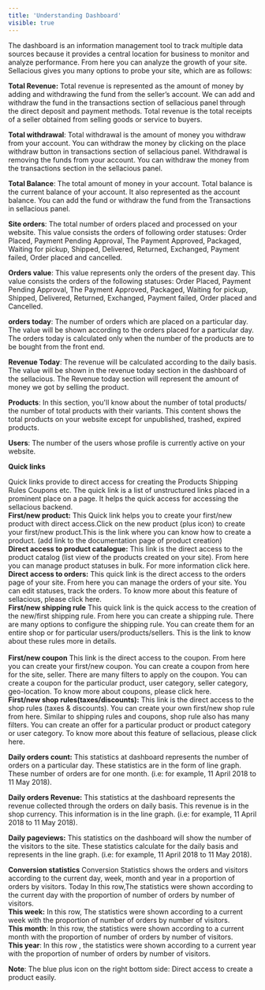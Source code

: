 ```yaml
---
title: 'Understanding Dashboard'
visible: true
---
```


The dashboard is an information management tool to track multiple data sources because it provides a central location for business to monitor and analyze performance.
From here you can analyze the growth of your site. Sellacious gives you many options to probe your site, which are as follows: 

**Total Revenue:**  Total revenue is represented as the amount of money by adding and withdrawing the fund from the seller’s account. We can add and withdraw the fund in the transactions section of sellacious panel through the direct deposit and payment methods. Total revenue is the total receipts of a seller obtained from selling goods or service to buyers.

**Total withdrawal**:  Total withdrawal is the amount of money you withdraw from your account. You can withdraw the money by clicking on the place withdraw button in transactions section of sellacious panel. Withdrawal is removing the funds from your account. You can withdraw the money from the transactions section in the sellacious panel.

**Total Balance**:  The total amount of money in your account. Total balance is  the current balance of your account. It also represented as the account balance. You can add the fund or withdraw the fund from the Transactions in sellacious panel.

**Site orders**: The total number of orders placed and processed on your website. This value consists the orders of following order statuses: Order Placed, Payment Pending Approval, The Payment Approved, Packaged, Waiting for pickup, Shipped, Delivered, Returned, Exchanged, Payment failed, Order placed and cancelled.

**Orders value**: This value represents only the orders of the present day. This value consists the orders of the following statuses: Order Placed, Payment Pending Approval, The Payment Approved, Packaged, Waiting for pickup, Shipped, Delivered, Returned, Exchanged, Payment failed, Order placed and Cancelled. 

**orders today**: The number of orders which are placed on a particular day. The value will be shown according to the orders placed for a particular day. The orders today is calculated only when the number of the products are to be bought from the front end.

**Revenue Today**: The revenue will be calculated according to the daily basis. The value will be shown in the revenue today section in the dashboard of the sellacious. The Revenue today section will represent the amount of money we got by selling the product.

**Products**: In this section, you'll know about the number of total products/ the number of total products with their variants. This content shows the total products on your website except for unpublished, trashed, expired products. 

**Users**: The number of the users whose profile is currently active on your website.

**Quick links**

Quick links provide to direct access for creating the Products Shipping Rules Coupons etc. The quick link is a list of unstructured links placed in a prominent place on a page. It helps the quick access for accessing the sellacious backend.
<br>**First/new product:**
This Quick link helps you to create your first/new product with direct access.Click on the new product (plus icon) to create your first/new product.This is the link where you can know how to create a product. (add link to the documentation page of product creation)
<br>**Direct access to product catalogue:** 
This link is the direct access to the product catalog (list view of the products created on your site). From here you can manage product statuses in bulk. For more information click here.
<br>**Direct access to orders:**
This quick link is the direct access to the orders page of your site. From here you can manage the orders of your site. You can edit statuses, track the orders. To know more about this feature of sellacious, please click here.
<br>**First/new shipping rule**
This quick link is the quick access to the creation of the new/first shipping rule. From here you can create a shipping rule. There are many options to configure the shipping rule. You can create them for an entire shop or for particular users/products/sellers. This is the link to know about these rules more in details. 	
<br>**First/new coupon**
This link is the direct access to the coupon. From here you can create your first/new coupon. You can create a coupon from here for the site, seller. There are many filters to apply on the coupon. You can create a coupon for the particular product, user category, seller category, geo-location. To know more about coupons, please click here. 
<br>**First/new shop rules(taxes/discounts):**
This link is the direct access to the shop rules (taxes & discounts). You can create your own first/new shop rule from here. Similar to shipping rules and coupons, shop rule also has many filters. 
You can create an offer for a particular product or product category or user category. To know more about this feature of sellacious, please click here. 

**Daily orders count:** This statistics at dashboard represents the number of orders on a particular day. These statistics are in the form of line graph. These number of orders are for one month. (i.e: for example, 11 April 2018 to 11 May 2018).

**Daily orders Revenue:** This statistics at the dashboard represents the revenue collected through the orders on daily basis. This revenue is in the shop currency. This information is in the line graph. (i.e: for example, 11 April 2018 to 11 May 2018).

**Daily pageviews:** This statistics on the dashboard will show the number of the visitors to the site. These statistics calculate for the daily basis and represents in the line graph. (i.e: for example, 11 April 2018 to 11 May 2018).

**Conversion statistics**
Conversion Statistics shows the orders and visitors according to the current day, week, month and year in a proportion of orders by visitors. 
Today  In this row,The statistics were  shown according to the current day with the proportion of number of orders by number of visitors.
<br>**This week:**  In this row, The statistics were shown according to a current week  with the proportion of number of orders by number of visitors.
<br>**This month**: In this row, the statistics were shown according to a current month  with the proportion of number of orders by number of visitors.
<br>**This year**: In this row , the statistics were  shown according  to a current year  with the proportion of number of orders by number of visitors.

**Note**: The blue plus icon on the right bottom side: Direct access to create a product easily.



